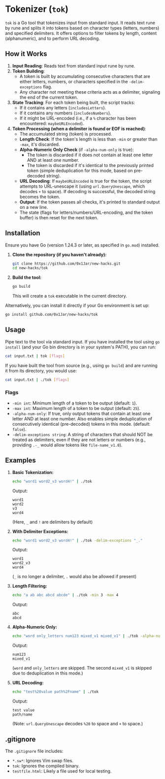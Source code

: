 # Tokenizer (`tok`)

`tok` is a Go tool that tokenizes input from standard input. It reads text rune by rune and splits it into tokens based on character types (letters, numbers) and specified delimiters. It offers options to filter tokens by length, content (alphanumeric), and to perform URL decoding.

## How it Works

1.  **Input Reading**: Reads text from standard input rune by rune.
2.  **Token Building**:
    *   A token is built by accumulating consecutive characters that are either letters, numbers, or characters specified in the `-delim-exceptions` flag.
    *   Any character not meeting these criteria acts as a delimiter, signaling the end of the current token.
3.  **State Tracking**: For each token being built, the script tracks:
    *   If it contains any letters (`includesLetters`).
    *   If it contains any numbers (`includesNumbers`).
    *   If it might be URL-encoded (i.e., if a `%` character has been encountered: `maybeURLEncoded`).
4.  **Token Processing (when a delimiter is found or EOF is reached)**:
    *   The accumulated string (token) is processed.
    *   **Length Check**: If the token's length is less than `-min` or greater than `-max`, it's discarded.
    *   **Alpha-Numeric Only Check** (if `-alpha-num-only` is true):
        *   The token is discarded if it does not contain at least one letter AND at least one number.
        *   The token is discarded if it's identical to the previously printed token (simple deduplication for this mode, based on pre-decoded string).
    *   **URL Decoding**: If `maybeURLEncoded` is true for the token, the script attempts to URL-unescape it (using `url.QueryUnescape`, which decodes `+` to space). If decoding is successful, the decoded string becomes the token.
    *   **Output**: If the token passes all checks, it's printed to standard output on a new line.
    *   The state (flags for letters/numbers/URL-encoding, and the token buffer) is then reset for the next token.

## Installation

Ensure you have Go (version 1.24.3 or later, as specified in `go.mod`) installed.

1.  **Clone the repository (if you haven't already):**
    ```bash
    git clone https://github.com/0x1Jar/new-hacks.git
    cd new-hacks/tok
    ```

2.  **Build the tool:**
    ```bash
    go build
    ```
    This will create a `tok` executable in the current directory.

Alternatively, you can install it directly if your Go environment is set up:
```bash
go install github.com/0x1Jar/new-hacks/tok
```

## Usage

Pipe text to the tool via standard input. If you have installed the tool using `go install` (and your Go bin directory is in your system's PATH), you can run:

```bash
cat input.txt | tok [flags]
```

If you have built the tool from source (e.g., using `go build`) and are running it from its directory, you would use:
```bash
cat input.txt | ./tok [flags]
```

### Flags

-   `-min int`: Minimum length of a token to be output (default: `1`).
-   `-max int`: Maximum length of a token to be output (default: `25`).
-   `-alpha-num-only`: If true, only output tokens that contain at least one letter AND at least one number. Also enables simple deduplication of consecutively identical (pre-decoded) tokens in this mode. (default: `false`).
-   `-delim-exceptions string`: A string of characters that should NOT be treated as delimiters, even if they are not letters or numbers (e.g., providing `.-_` would allow tokens like `file-name_v1.0`).

## Examples

1.  **Basic Tokenization:**
    ```bash
    echo "word1 word2_v3 word4!" | ./tok
    ```
    Output:
    ```
    word1
    word2
    v3
    word4
    ```
    (Here, `_` and `!` are delimiters by default)

2.  **With Delimiter Exceptions:**
    ```bash
    echo "word1 word2_v3 word4!" | ./tok -delim-exceptions "_."
    ```
    Output:
    ```
    word1
    word2_v3
    word4
    ```
    (`_` is no longer a delimiter, `.` would also be allowed if present)

3.  **Length Filtering:**
    ```bash
    echo "a ab abc abcd abcde" | ./tok -min 3 -max 4
    ```
    Output:
    ```
    abc
    abcd
    ```

4.  **Alpha-Numeric Only:**
    ```bash
    echo "word only_letters num123 mixed_v1 mixed_v1" | ./tok -alpha-num-only -delim-exceptions "_"
    ```
    Output:
    ```
    num123
    mixed_v1 
    ```
    (`word` and `only_letters` are skipped. The second `mixed_v1` is skipped due to deduplication in this mode.)

5.  **URL Decoding:**
    ```bash
    echo "test%20value path%2Fname" | ./tok
    ```
    Output:
    ```
    test value
    path/name
    ```
    (Note: `url.QueryUnescape` decodes `%20` to space and `+` to space.)

## .gitignore

The `.gitignore` file includes:
-   `*.sw*`: Ignores Vim swap files.
-   `tok`: Ignores the compiled binary.
-   `testfile.html`: Likely a file used for local testing.
